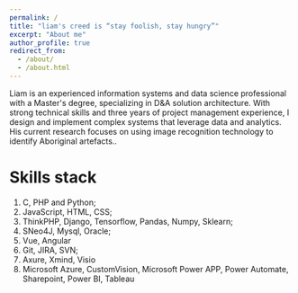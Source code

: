 ```yaml
---
permalink: /
title: "liam's creed is “stay foolish, stay hungry”"
excerpt: "About me"
author_profile: true
redirect_from: 
  - /about/
  - /about.html
---
```


Liam is an experienced information systems and data science professional with a Master's degree, specializing
in D&A solution architecture. With strong technical skills and three years of project management experience,
I design and implement complex systems that leverage data and analytics. His current research focuses on
using image recognition technology to identify Aboriginal artefacts..

Skills stack
======
1. C, PHP and Python;
1. JavaScript, HTML, CSS;
1. ThinkPHP, Django, Tensorflow, Pandas, Numpy, Sklearn;
1. SNeo4J, Mysql, Oracle;
1. Vue, Angular 
1. Git, JIRA, SVN;
1. Axure, Xmind, Visio
1. Microsoft Azure, CustomVision, Microsoft Power APP, Power Automate, Sharepoint, Power BI, Tableau


